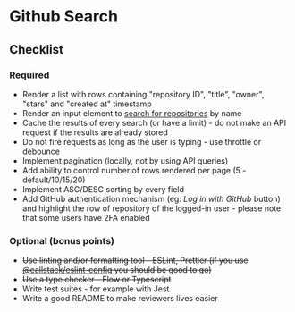 # Github Search

## Checklist

### Required

- Render a list with rows containing "repository ID", "title", "owner", "stars" and "created at" timestamp
- Render an input element to [search for repositories](https://developer.github.com/v3/search/) by name
- Cache the results of every search (or have a limit) - do not make an API request if the results are already stored
- Do not fire requests as long as the user is typing - use throttle or debounce
- Implement pagination (locally, not by using API queries)
- Add ability to control number of rows rendered per page (5 - default/10/15/20)
- Implement ASC/DESC sorting by every field
- Add GitHub authentication mechanism (eg: _Log in with GitHub_ button) and highlight the row of repository of the logged-in user - please note that some users have 2FA enabled

### Optional (bonus points)

- ~~Use linting and/or formatting tool - ESLint, Prettier (if you use [@callstack/eslint-config](https://github.com/callstack/eslint-config-callstack-io) you should be good to go)~~
- ~~Use a type checker - Flow or Typescript~~
- Write test suites - for example with Jest
- Write a good README to make reviewers lives easier
